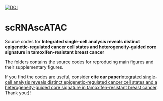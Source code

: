[![DOI](https://zenodo.org/badge/678475435.svg)](https://zenodo.org/badge/latestdoi/678475435)
# scRNAscATAC
Source codes for **Integrated single-cell analysis reveals distinct epigenetic-regulated cancer cell states and heterogeneity-guided core signature in tamoxifen-resistant breast cancer**

The folders contains the source codes for reproducing main figures and their supplementary figures.

If you find the codes are useful, consider **cite our paper**[Integrated single-cell analysis reveals distinct epigenetic-regulated cancer cell states and a heterogeneity-guided core signature in tamoxifen-resistant breast cancer](https://link.springer.com/article/10.1186/s13073-024-01407-3). Thank you:)!
